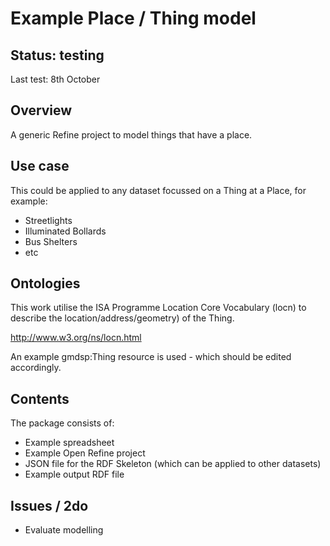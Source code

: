 Example Place / Thing model
===========================

Status: testing 
---------------
Last test: 8th October

Overview
--------
A generic Refine project to model things that have a place.

Use case
--------

This could be applied to any dataset focussed on a Thing at a Place, for example:

- Streetlights 
- Illuminated Bollards
- Bus Shelters
- etc

Ontologies
----------
This work utilise the ISA Programme Location Core Vocabulary (locn) to describe the location/address/geometry) of the Thing.

http://www.w3.org/ns/locn.html

An example gmdsp:Thing resource is used - which should be edited accordingly.

Contents
--------
The package consists of:

- Example spreadsheet
- Example Open Refine project 
- JSON file for the RDF Skeleton (which can be applied to other datasets)
- Example output RDF file

Issues / 2do
------------

- Evaluate modelling
